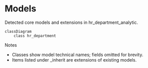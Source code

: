 # Models

Detected core models and extensions in hr_department_analytic.

```mermaid
classDiagram
    class hr_department
```

Notes
- Classes show model technical names; fields omitted for brevity.
- Items listed under _inherit are extensions of existing models.
